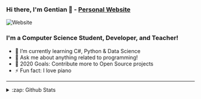 ### Hi there, I'm Gentian 👋 - [Personal Website](http://gentiangashi.me/)

![Website](https://img.shields.io/website?down_message=DOWN&label=GENTIANGASHI.ME&style=for-the-badge&up_message=UP&url=http%3A%2F%2Fgentiangashi.me%2F)
<!--**GentianGashi/GentianGashi** is a ✨ _special_ ✨ repository because its `README.md` (this file) appears on your GitHub profile.-->

### I'm a Computer Science Student, Developer, and Teacher!

- 🌱 I’m currently learning C#, Python & Data Science
- 💬 Ask me about anything related to programming!
- 🥅 2020 Goals: Contribute more to Open Source projects
- ⚡ Fun fact: I love piano

---

</details>

<details>
  <summary>:zap: Github Stats</summary>

  <img align="left" alt="GentianGashi's Github Stats" src="https://github-readme-stats.codestackr.vercel.app/api?username=GentianGashi&show_icons=true&hide_border=true" />

</details>
